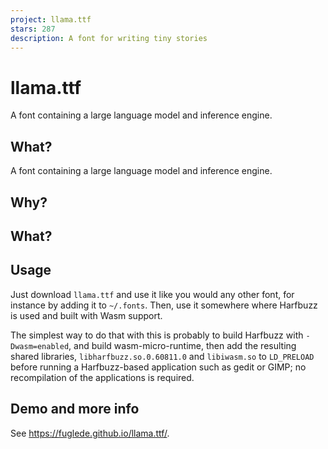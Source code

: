 ```yaml
---
project: llama.ttf
stars: 287
description: A font for writing tiny stories
---
```


llama.ttf
=========

A font containing a large language model and inference engine.

What?
-----

A font containing a large language model and inference engine.

Why?
----

What?
-----

Usage
-----

Just download `llama.ttf` and use it like you would any other font, for instance by adding it to `~/.fonts`. Then, use it somewhere where Harfbuzz is used and built with Wasm support.

The simplest way to do that with this is probably to build Harfbuzz with `-Dwasm=enabled`, and build wasm-micro-runtime, then add the resulting shared libraries, `libharfbuzz.so.0.60811.0` and `libiwasm.so` to `LD_PRELOAD` before running a Harfbuzz-based application such as gedit or GIMP; no recompilation of the applications is required.

Demo and more info
------------------

See https://fuglede.github.io/llama.ttf/.
